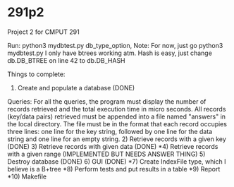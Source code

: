 291p2
=====

Project 2 for CMPUT 291

Run: python3  mydbtest.py db_type_option, Note: For now, just go python3 mydbtest.py
I only have btrees working atm. Hash is easy, just change db.DB_BTREE on line 42 to db.DB_HASH

Things to complete:
1) Create and populate a database (DONE)

Queries: 
For all the queries, the program must display the number of records retrieved and the total execution time in micro seconds.
All records (key/data pairs) retrieved must be appended into a file named "answers" in the local directory. 
The file must be in the format that each record occupies three lines: one line for the key string, followed by one line for the data string and one line for an empty string.
2) Retrieve records with a given key (DONE)
3) Retrieve records with given data (DONE)
*4) Retrieve records with a given range (IMPLEMENTED BUT NEEDS ANSWER THING)
5) Destroy database (DONE)
6) GUI (DONE)
*7) Create IndexFile type, which I believe is a B+tree
*8) Perform tests and put results in a table
*9) Report
*10) Makefile
